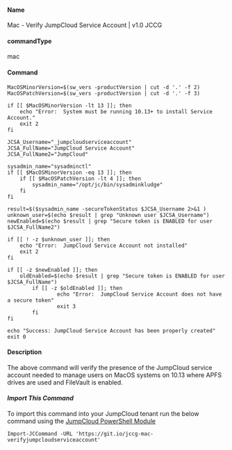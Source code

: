 #### Name

Mac - Verify JumpCloud Service Account | v1.0 JCCG 

#### commandType

mac

#### Command

```
MacOSMinorVersion=$(sw_vers -productVersion | cut -d '.' -f 2)
MacOSPatchVersion=$(sw_vers -productVersion | cut -d '.' -f 3)

if [[ $MacOSMinorVersion -lt 13 ]]; then
    echo "Error:  System must be running 10.13+ to install Service Account."
    exit 2
fi

JCSA_Username="_jumpcloudserviceaccount"
JCSA_FullName="JumpCloud Service Account"
JCSA_FullName2="JumpCloud"

sysadmin_name="sysadminctl"
if [[ $MacOSMinorVersion -eq 13 ]]; then
    if [[ $MacOSPatchVersion -lt 4 ]]; then
        sysadmin_name="/opt/jc/bin/sysadminkludge"
    fi
fi

result=$($sysadmin_name -secureTokenStatus $JCSA_Username 2>&1 )
unknown_user=$(echo $result | grep "Unknown user $JCSA_Username")
newEnabled=$(echo $result | grep "Secure token is ENABLED for user $JCSA_FullName2")

if [[ ! -z $unknown_user ]]; then
    echo "Error:  JumpCloud Service Account not installed"
    exit 2
fi

if [[ -z $newEnabled ]]; then
    oldEnabled=$(echo $result | grep "Secure token is ENABLED for user $JCSA_FullName")
        if [[ -z $oldEnabled ]]; then
                echo "Error:  JumpCloud Service Account does not have a secure token"
                exit 3
        fi
fi

echo "Success: JumpCloud Service Account has been properly created"
exit 0
```

#### Description

The above command will verify the presence of the JumpCloud service account needed to manage users on MacOS systems on 10.13 where APFS drives are used and FileVault is enabled. 

#### *Import This Command*

To import this command into your JumpCloud tenant run the below command using the [JumpCloud PowerShell Module](https://github.com/TheJumpCloud/support/wiki/Installing-the-JumpCloud-PowerShell-Module)

```
Import-JCCommand -URL 'https://git.io/jccg-mac-verifyjumpcloudserviceaccount'
```
